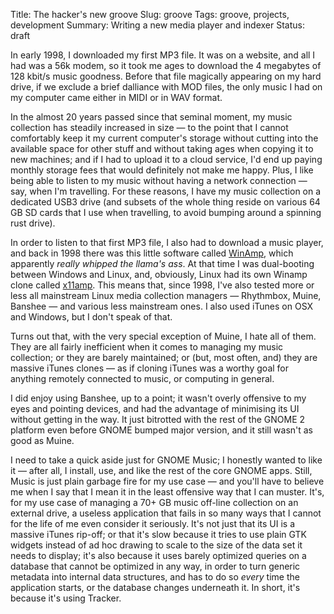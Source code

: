 Title: The hacker's new groove 
Slug: groove
Tags: groove, projects, development
Summary: Writing a new media player and indexer
Status: draft

In early 1998, I downloaded my first MP3 file. It was on a website, and all I
had was a 56k modem, so it took me ages to download the 4 megabytes of 128
kbit/s music goodness. Before that file magically appearing on my hard
drive, if we exclude a brief dalliance with MOD files, the only music I had
on my computer came either in MIDI or in WAV format.

In the almost 20 years passed since that seminal moment, my music collection
has steadily increased in size — to the point that I cannot comfortably keep
it my current computer's storage without cutting into the available space
for other stuff and without taking ages when copying it to new machines; and
if I had to upload it to a cloud service, I'd end up paying monthly storage
fees that would definitely not make me happy. Plus, I like being able to
listen to my music without having a network connection — say, when I'm
travelling. For these reasons, I have my music collection on a dedicated
USB3 drive (and subsets of the whole thing reside on various 64 GB SD cards
that I use when travelling, to avoid bumping around a spinning rust drive).

In order to listen to that first MP3 file, I also had to download a music
player, and back in 1998 there was this little software called
[WinAmp][winamp-wiki], which apparently *really whipped the llama's ass*.
At that time I was dual-booting between Windows and Linux, and, obviously,
Linux had its own Winamp clone called [x11amp][x11amp-wiki]. This means
that, since 1998, I've also tested more or less all mainstream Linux media
collection managers — Rhythmbox, Muine, Banshee — and various less
mainstream ones. I also used iTunes on OSX and Windows, but I don't speak of
that.

Turns out that, with the very special exception of Muine, I hate all of
them. They are all fairly inefficient when it comes to managing my music
collection; or they are barely maintained; or (but, most often, and) they
are massive iTunes clones — as if cloning iTunes was a worthy goal for
anything remotely connected to music, or computing in general.

I did enjoy using Banshee, up to a point; it wasn't overly offensive to my
eyes and pointing devices, and had the advantage of minimising its UI
without getting in the way. It just bitrotted with the rest of the GNOME 2
platform even before GNOME bumped major version, and it still wasn't as good
as Muine.

I need to take a quick aside just for GNOME Music; I honestly wanted to like
it — after all, I install, use, and like the rest of the core GNOME apps.
Still, Music is just plain garbage fire for my use case — and you'll have to
believe me when I say that I mean it in the least offensive way that I can
muster. It's, for my use case of managing a 70+ GB music off-line collection
on an external drive, a useless application that fails in so many ways that
I cannot for the life of me even consider it seriously. It's not just that
its UI is a massive iTunes rip-off; or that it's slow because it tries to
use plain GTK widgets instead of ad hoc drawing to scale to the size of the
data set it needs to display; it's also because it uses barely optimized
queries on a database that cannot be optimized in any way, in order to turn
generic metadata into internal data structures, and has to do so *every*
time the application starts, or the database changes underneath it. In
short, it's because it's using Tracker.

[winamp-wiki]: https://en.wikipedia.org/wiki/Winamp
[x11amp-wiki]: https://en.wikipedia.org/wiki/XMMS
